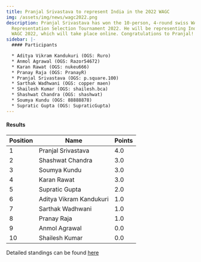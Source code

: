 ```yaml
---
title: Pranjal Srivastava to represent India in the 2022 WAGC
img: /assets/img/news/wagc2022.png
description: Pranjal Srivastava has won the 10-person, 4-round swiss WAGC Indian
  Representation Selection Tournament 2022. He will be representing India in the
  WAGC 2022, which will take place online. Congratulations to Pranjal!
sidebar: |-
  #### Participants

  * Aditya Vikram Kandukuri (OGS: Ruro)
  * Anmol Agrawal (OGS: Razor54672)
  * Karan Rawat (OGS: nukeu666)
  * Pranay Raja (OGS: PranayR)
  * Pranjal Srivastava (OGS: p.square.100)
  * Sarthak Wadhwani (OGS: copper maen)
  * Shailesh Kumar (OGS: shailesh.bca)
  * Shashwat Chandra (OGS: shashwat)
  * Soumya Kundu (OGS: 88888878)
  * Supratic Gupta (OGS: SupraticGupta)
---
```

#### Results

| Position | Name                    | Points |
| -------- | ----------------------- | ------ |
| 1        | Pranjal Srivastava      | 4.0    |
| 2        | Shashwat Chandra        | 3.0    |
| 3        | Soumya Kundu            | 3.0    |
| 4        | Karan Rawat             | 3.0    |
| 5        | Supratic Gupta          | 2.0    |
| 6        | Aditya Vikram Kandukuri | 1.0    |
| 7        | Sarthak Wadhwani        | 1.0    |
| 8        | Pranay Raja             | 1.0    |
| 9        | Anmol Agrawal           | 0.0    |
| 10       | Shailesh Kumar          | 0.0    |

Detailed standings can be found [here](https://swissonlinetournament.com/Tournament/Rating/bf9b1c6822a74c1d819e661f67be3fe2)
